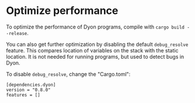 # Optimize performance

To optimize the performance of Dyon programs, compile with `cargo build --release`.

You can also get further optimization by disabling the default `debug_resolve` feature.
This compares location of variables on the stack with the static location.
It is not needed for running programs, but used to detect bugs in Dyon.

To disable `debug_resolve`, change the "Cargo.toml":

```
[dependencies.dyon]
version = "0.8.0"
features = []
```
